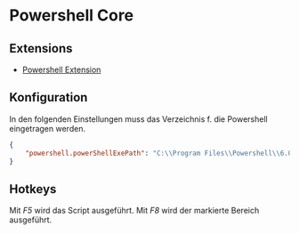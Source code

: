 # Powershell Core
## Extensions
- [Powershell Extension](https://marketplace.visualstudio.com/items?itemName=ms-vscode.PowerShell)
## Konfiguration
In den folgenden Einstellungen muss das Verzeichnis f. die Powershell eingetragen werden.
```json
{
    "powershell.powerShellExePath": "C:\\Program Files\\Powershell\\6.0.0\\pwsh.exe",
}
```
## Hotkeys
Mit *F5* wird das Script ausgeführt. Mit *F8* wird der markierte Bereich ausgeführt.
